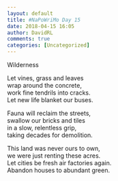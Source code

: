 ```yaml
---  
layout: default  
title: #NaPoWriMo Day 15  
date: 2018-04-15 16:05  
author: DavidRL  
comments: true  
categories: [Uncategorized]  
---  
```

Wilderness  
  
Let vines, grass and leaves  
wrap around the concrete,  
work fine tendrils into cracks.  
Let new life blanket our buses.  
  
Fauna will reclaim the streets,  
swallow our bricks and tiles  
in a slow, relentless grip,  
taking decades for demolition.  
  
This land was never ours to own,  
we were just renting these acres.  
Let cities be fresh air factories again.  
Abandon houses to abundant green.  
  